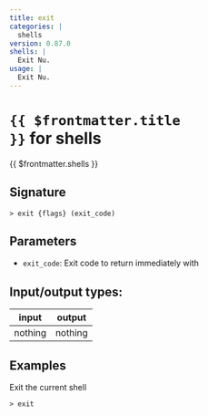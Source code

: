 ```yaml
---
title: exit
categories: |
  shells
version: 0.87.0
shells: |
  Exit Nu.
usage: |
  Exit Nu.
---
```

<!-- This file is automatically generated. Please edit the command in https://github.com/nushell/nushell instead. -->

# <code>{{ $frontmatter.title }}</code> for shells

<div class='command-title'>{{ $frontmatter.shells }}</div>

## Signature

```> exit {flags} (exit_code)```

## Parameters

 -  `exit_code`: Exit code to return immediately with


## Input/output types:

| input   | output  |
| ------- | ------- |
| nothing | nothing |

## Examples

Exit the current shell
```nu
> exit

```
